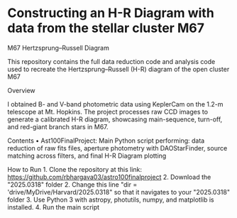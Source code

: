 # Constructing an H-R Diagram with data from the stellar cluster M67

M67 Hertzsprung–Russell Diagram

This repository contains the full data reduction code and analysis code used to recreate the Hertzsprung–Russell (H-R) diagram of the open cluster M67

Overview

I obtained B- and V-band photometric data using KeplerCam on the 1.2-m telescope at Mt. Hopkins. The project processes raw CCD images to generate a calibrated H-R diagram, showcasing main-sequence, turn-off, and red-giant branch stars in M67.

Contents
	• Ast100FinalProject: Main Python script performing: data reduction of raw fits files, aperture photometry with DAOStarFinder, source matching across filters, and final H-R Diagram plotting

How to Run
	1.	Clone the repository at this link: https://github.com/rbhargava03/astro100finalproject
 	2.	Download the "2025.0318" folder
 	2.	Change this line "dir = 'drive/MyDrive/Harvard/2025.0318" so that it navigates to your "2025.0318" folder
	3. 	Use Python 3 with astropy, photutils, numpy, and matplotlib is installed.
	4.	Run the main script
